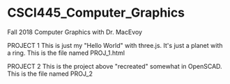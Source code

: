 # CSCI445_Computer_Graphics
Fall 2018 Computer Graphics with Dr. MacEvoy

PROJECT 1
  This is just my "Hello World" with three.js. It's just a planet with a ring.
  This is the file named PROJ_1.html
  
PROJECT 2
  This is the project above "recreated" somewhat in OpenSCAD.
  This is the file named PROJ_2
